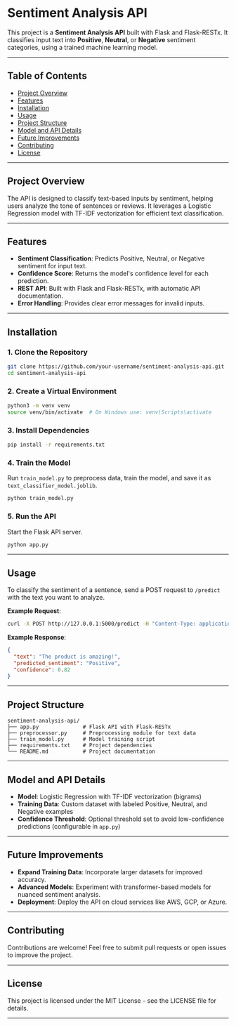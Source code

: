 # Sentiment Analysis API

This project is a **Sentiment Analysis API** built with Flask and Flask-RESTx. It classifies input text into **Positive**, **Neutral**, or **Negative** sentiment categories, using a trained machine learning model.

---

## Table of Contents

- [Project Overview](#project-overview)
- [Features](#features)
- [Installation](#installation)
- [Usage](#usage)
- [Project Structure](#project-structure)
- [Model and API Details](#model-and-api-details)
- [Future Improvements](#future-improvements)
- [Contributing](#contributing)
- [License](#license)

---

## Project Overview

The API is designed to classify text-based inputs by sentiment, helping users analyze the tone of sentences or reviews. It leverages a Logistic Regression model with TF-IDF vectorization for efficient text classification.

---

## Features

- **Sentiment Classification**: Predicts Positive, Neutral, or Negative sentiment for input text.
- **Confidence Score**: Returns the model's confidence level for each prediction.
- **REST API**: Built with Flask and Flask-RESTx, with automatic API documentation.
- **Error Handling**: Provides clear error messages for invalid inputs.

---

## Installation

### 1. Clone the Repository
   ```bash
   git clone https://github.com/your-username/sentiment-analysis-api.git
   cd sentiment-analysis-api
   ```

### 2. Create a Virtual Environment
   ```bash
   python3 -m venv venv
   source venv/bin/activate  # On Windows use: venv\Scripts\activate
   ```

### 3. Install Dependencies
   ```bash
   pip install -r requirements.txt
   ```

### 4. Train the Model
   Run `train_model.py` to preprocess data, train the model, and save it as `text_classifier_model.joblib`.
   ```bash
   python train_model.py
   ```

### 5. Run the API
   Start the Flask API server.
   ```bash
   python app.py
   ```

---

## Usage

To classify the sentiment of a sentence, send a POST request to `/predict` with the text you want to analyze. 

**Example Request**:
```bash
curl -X POST http://127.0.0.1:5000/predict -H "Content-Type: application/json" -d '{"text": "The product is amazing!"}'
```

**Example Response**:
```json
{
  "text": "The product is amazing!",
  "predicted_sentiment": "Positive",
  "confidence": 0.82
}
```

---

## Project Structure

```
sentiment-analysis-api/
├── app.py              # Flask API with Flask-RESTx
├── preprocessor.py     # Preprocessing module for text data
├── train_model.py      # Model training script
├── requirements.txt    # Project dependencies
└── README.md           # Project documentation
```

---

## Model and API Details

- **Model**: Logistic Regression with TF-IDF vectorization (bigrams)
- **Training Data**: Custom dataset with labeled Positive, Neutral, and Negative examples
- **Confidence Threshold**: Optional threshold set to avoid low-confidence predictions (configurable in `app.py`)

---

## Future Improvements

- **Expand Training Data**: Incorporate larger datasets for improved accuracy.
- **Advanced Models**: Experiment with transformer-based models for nuanced sentiment analysis.
- **Deployment**: Deploy the API on cloud services like AWS, GCP, or Azure.

---

## Contributing

Contributions are welcome! Feel free to submit pull requests or open issues to improve the project.

---

## License

This project is licensed under the MIT License - see the LICENSE file for details.

---
